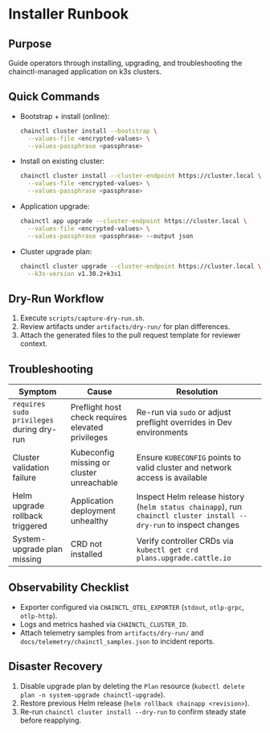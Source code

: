 # Installer Runbook

## Purpose
Guide operators through installing, upgrading, and troubleshooting the chainctl-managed application on k3s clusters.

## Quick Commands
- Bootstrap + install (online):
  ```bash
  chainctl cluster install --bootstrap \
    --values-file <encrypted-values> \
    --values-passphrase <passphrase>
  ```
- Install on existing cluster:
  ```bash
  chainctl cluster install --cluster-endpoint https://cluster.local \
    --values-file <encrypted-values> \
    --values-passphrase <passphrase>
  ```
- Application upgrade:
  ```bash
  chainctl app upgrade --cluster-endpoint https://cluster.local \
    --values-file <encrypted-values> \
    --values-passphrase <passphrase> --output json
  ```
- Cluster upgrade plan:
  ```bash
  chainctl cluster upgrade --cluster-endpoint https://cluster.local \
    --k3s-version v1.30.2+k3s1
  ```

## Dry-Run Workflow
1. Execute `scripts/capture-dry-run.sh`.
2. Review artifacts under `artifacts/dry-run/` for plan differences.
3. Attach the generated files to the pull request template for reviewer context.

## Troubleshooting
| Symptom | Cause | Resolution |
|---------|-------|------------|
| `requires sudo privileges` during dry-run | Preflight host check requires elevated privileges | Re-run via `sudo` or adjust preflight overrides in Dev environments |
| Cluster validation failure | Kubeconfig missing or cluster unreachable | Ensure `KUBECONFIG` points to valid cluster and network access is available |
| Helm upgrade rollback triggered | Application deployment unhealthy | Inspect Helm release history (`helm status chainapp`), run `chainctl cluster install --dry-run` to inspect changes |
| System-upgrade plan missing | CRD not installed | Verify controller CRDs via `kubectl get crd plans.upgrade.cattle.io` |

## Observability Checklist
- Exporter configured via `CHAINCTL_OTEL_EXPORTER` (`stdout`, `otlp-grpc`, `otlp-http`).
- Logs and metrics hashed via `CHAINCTL_CLUSTER_ID`.
- Attach telemetry samples from `artifacts/dry-run/` and `docs/telemetry/chainctl_samples.json` to incident reports.

## Disaster Recovery
1. Disable upgrade plan by deleting the `Plan` resource (`kubectl delete plan -n system-upgrade chainctl-upgrade`).
2. Restore previous Helm release (`helm rollback chainapp <revision>`).
3. Re-run `chainctl cluster install --dry-run` to confirm steady state before reapplying.
